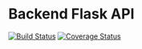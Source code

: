 # Backend Flask API
[![Build Status](https://travis-ci.org/michael-basweti/michael-basweti.github.io.svg?branch=flask_api)](https://travis-ci.org/michael-basweti/michael-basweti.github.io)
[![Coverage Status](https://coveralls.io/repos/github/michael-basweti/michael-basweti.github.io/badge.svg?branch=flask_api)](https://coveralls.io/github/michael-basweti/michael-basweti.github.io?branch=flask_api)

